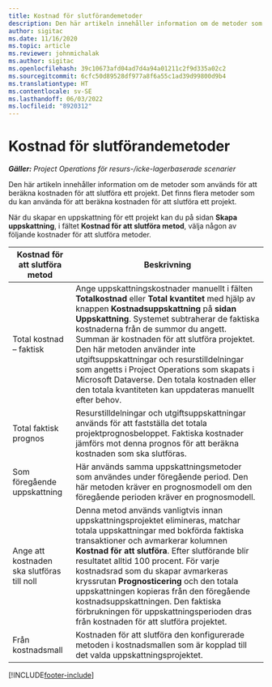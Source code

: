 ```yaml
---
title: Kostnad för slutförandemetoder
description: Den här artikeln innehåller information om de metoder som används för att beräkna kostnaden för att slutföra ett projekt.
author: sigitac
ms.date: 11/16/2020
ms.topic: article
ms.reviewer: johnmichalak
ms.author: sigitac
ms.openlocfilehash: 39c10673afd04ad7d4a94a01211c2f9d335a02c2
ms.sourcegitcommit: 6cfc50d89528df977a8f6a55c1ad39d99800d9b4
ms.translationtype: HT
ms.contentlocale: sv-SE
ms.lasthandoff: 06/03/2022
ms.locfileid: "8920312"
---
```

# <a name="cost-to-complete-methods"></a>Kostnad för slutförandemetoder

_**Gäller:** Project Operations för resurs-/icke-lagerbaserade scenarier_

Den här artikeln innehåller information om de metoder som används för att beräkna kostnaden för att slutföra ett projekt. Det finns flera metoder som du kan använda för att beräkna kostnaden för att slutföra ett projekt. 

När du skapar en uppskattning för ett projekt kan du på sidan **Skapa uppskattning**, i fältet **Kostnad för att slutföra metod**, välja någon av följande kostnader för att slutföra metoder.

| Kostnad för att slutföra metod    | Beskrivning                                                                                                                                                                                                                                                                                                                                                                                                                                                                                        |
|------------------------------|----------------------------------------------------------------------------------------------------------------------------------------------------------------------------------------------------------------------------------------------------------------------------------------------------------------------------------------------------------------------------------------------------------------------------------------------------------------------------------------------------|
| Total kostnad – faktisk            | Ange uppskattningskostnader manuellt i fälten **Totalkostnad** eller **Total kvantitet** med hjälp av knappen **Kostnadsuppskattning** på **sidan Uppskattning**. Systemet subtraherar de faktiska kostnaderna från de summor du angett. Summan är kostnaden för att slutföra projektet. Den här metoden använder inte utgiftsuppskattningar och resurstilldelningar som angetts i Project Operations som skapats i Microsoft Dataverse. Den totala kostnaden eller den totala kvantiteten kan uppdateras manuellt efter behov.  |
| Total faktisk prognos        | Resurstilldelningar och utgiftsuppskattningar används för att fastställa det totala projektprognosbeloppet. Faktiska kostnader jämförs mot denna prognos för att beräkna kostnaden som ska slutföras.                                                                                                                                                                                                                                                                          |
| Som föregående uppskattning         | Här används samma uppskattningsmetoder som användes under föregående period. Den här metoden kräver en prognosmodell om den föregående perioden kräver en prognosmodell.                                                                                                                                                                                                                                                                                                                           |
| Ange att kostnaden ska slutföras till noll | Denna metod används vanligtvis innan uppskattningsprojektet elimineras, matchar totala uppskattningar med bokförda faktiska transaktioner och avmarkerar kolumnen **Kostnad för att slutföra**. Efter slutförande blir resultatet alltid 100 procent. För varje kostnadsrad som du skapar avmarkeras kryssrutan **Prognosticering** och den totala uppskattningen kopieras från den föregående kostnadsuppskattningen. Den faktiska förbrukningen för uppskattningsperioden dras från kostnaden för att slutföra projektet.              |
| Från kostnadsmall           | Kostnaden för att slutföra den konfigurerade metoden i kostnadsmallen som är kopplad till det valda uppskattningsprojektet.                                                                                                                                                                                                                                                                                                                                                                          |


[!INCLUDE[footer-include](../includes/footer-banner.md)]